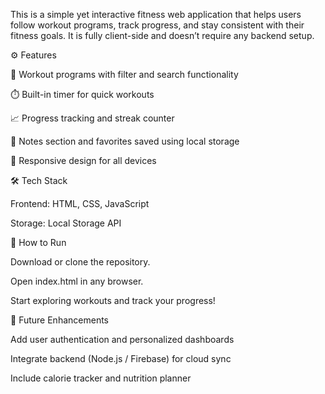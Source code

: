 This is a simple yet interactive fitness web application that helps users follow workout programs, track progress, and stay consistent with their fitness goals. It is fully client-side and doesn’t require any backend setup.

⚙️ Features

💪 Workout programs with filter and search functionality

⏱️ Built-in timer for quick workouts

📈 Progress tracking and streak counter

🧾 Notes section and favorites saved using local storage

📱 Responsive design for all devices

🛠️ Tech Stack

Frontend: HTML, CSS, JavaScript

Storage: Local Storage API

🚀 How to Run

Download or clone the repository.

Open index.html in any browser.

Start exploring workouts and track your progress!

🧩 Future Enhancements

Add user authentication and personalized dashboards

Integrate backend (Node.js / Firebase) for cloud sync

Include calorie tracker and nutrition planner
